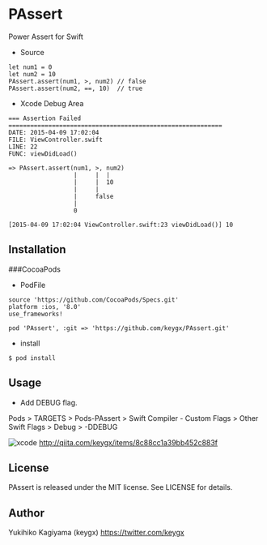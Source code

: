 # PAssert

Power Assert for Swift

* Source

```ViewController.sfift
let num1 = 0
let num2 = 10
PAssert.assert(num1, >, num2) // false
PAssert.assert(num2, ==, 10)  // true
```

* Xcode Debug Area

```
=== Assertion Failed ===========================================================
DATE: 2015-04-09 17:02:04
FILE: ViewController.swift
LINE: 22
FUNC: viewDidLoad()

=> PAssert.assert(num1, >, num2)
                  |     |  |
                  |     |  10
                  |     |
                  |     false
                  |
                  0

[2015-04-09 17:02:04 ViewController.swift:23 viewDidLoad()] 10
```

## Installation

###CocoaPods

* PodFile

```POdFile
source 'https://github.com/CocoaPods/Specs.git'
platform :ios, '8.0'
use_frameworks!

pod 'PAssert', :git => 'https://github.com/keygx/PAssert.git'
```
* install

```
$ pod install
```


## Usage

* Add DEBUG flag.

Pods > TARGETS > Pods-PAssert > Swift Compiler - Custom Flags > Other Swift Flags > Debug > -DDEBUG

![xcode](https://qiita-image-store.s3.amazonaws.com/0/15905/0d527e94-c83d-817d-e5ea-9b45ba542ea0.png)
<http://qiita.com/keygx/items/8c88cc1a39bb452c883f>

## License

PAssert is released under the MIT license. See LICENSE for details.

## Author

Yukihiko Kagiyama (keygx) <https://twitter.com/keygx>

